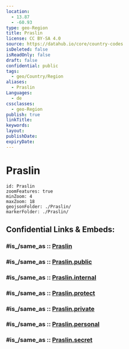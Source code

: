 ```yaml
---
location:
  - 13.87
  - -60.93
type: geo-Region
title: Praslin
license: CC BY-SA 4.0
source: https://datahub.io/core/country-codes
isDeleted: false
isReadOnly: false
draft: false
confidential: public
tags:
  - geo/Country/Region
aliases:
  - Praslin
Languages:
  - de
cssclasses:
  - geo-Region
publish: true
linkTitle:
keywords:
layout:
publishDate:
expiryDate:
---
```


# Praslin

```leaflet
id: Praslin
zoomFeatures: true 
minZoom: 4 
maxZoom: 18
geojsonFolder: ./Praslin/
markerFolder: ./Praslin/
```


## Confidential Links & Embeds: 

### #is_/same_as :: [Praslin](/_Standards/Earth/Continent/America~Caribbean/Saint_Lucia/Districts~Saint_Lucia/Praslin.md) 

### #is_/same_as :: [Praslin.public](/_public/Earth/Continent/America~Caribbean/Saint_Lucia/Districts~Saint_Lucia/Praslin.public.md) 

### #is_/same_as :: [Praslin.internal](/_internal/Earth/Continent/America~Caribbean/Saint_Lucia/Districts~Saint_Lucia/Praslin.internal.md) 

### #is_/same_as :: [Praslin.protect](/_protect/Earth/Continent/America~Caribbean/Saint_Lucia/Districts~Saint_Lucia/Praslin.protect.md) 

### #is_/same_as :: [Praslin.private](/_private/Earth/Continent/America~Caribbean/Saint_Lucia/Districts~Saint_Lucia/Praslin.private.md) 

### #is_/same_as :: [Praslin.personal](/_personal/Earth/Continent/America~Caribbean/Saint_Lucia/Districts~Saint_Lucia/Praslin.personal.md) 

### #is_/same_as :: [Praslin.secret](/_secret/Earth/Continent/America~Caribbean/Saint_Lucia/Districts~Saint_Lucia/Praslin.secret.md)

